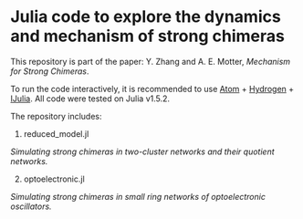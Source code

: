 # Julia code to explore the dynamics and mechanism of strong chimeras

This repository is part of the paper: Y. Zhang and A. E. Motter, _Mechanism for Strong Chimeras_.

To run the code interactively, it is recommended to use [Atom](https://atom.io) + [Hydrogen](https://atom.io/packages/hydrogen) + [IJulia](https://github.com/JuliaLang/IJulia.jl). All code were tested on Julia v1.5.2.

The repository includes:
1. reduced_model.jl

  _Simulating strong chimeras in two-cluster networks and their quotient networks._

2. optoelectronic.jl

  _Simulating strong chimeras in small ring networks of optoelectronic oscillators._
